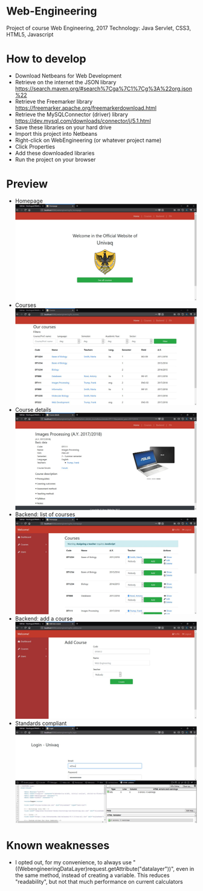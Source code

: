 # Web-Engineering
Project of course Web Engineering, 2017
Technology: Java Servlet, CSS3, HTML5, Javascript

# How to develop
- Download Netbeans for Web Development
- Retrieve on the internet the JSON library https://search.maven.org/#search%7Cga%7C1%7Cg%3A%22org.json%22
- Retrieve the Freemarker library https://freemarker.apache.org/freemarkerdownload.html
- Retrieve the MySQLConnector (driver) library https://dev.mysql.com/downloads/connector/j/5.1.html
- Save these libraries on your hard drive
- Import this project into Netbeans 
- Right-click on WebEngineering (or whatever project name)
- Click Properties
- Add these downloaded libraries
- Run the project on your browser

# Preview
- Homepage
![homepage](preview/homepage.JPG)
- Courses
![courses](preview/courses.JPG)
- Course details
![course details](preview/course_details.JPG)
- Backend: list of courses
![backend: list courses](preview/be_list_courses.JPG)
- Backend: add a course
![backend: add course](preview/be_add_course.JPG)
- Standards compliant
![standard compliance](preview/standards_compliance.JPG)

# Known weaknesses
- I opted out, for my convenience, to always use "((WebengineeringDataLayer)request.getAttribute("datalayer"))", even in the same method, instead of creating a variable. This reduces "readability", but not that much performance on current calculators
